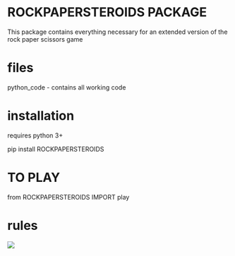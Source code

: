 # ROCKPAPERSTEROIDS PACKAGE

This package contains everything necessary for an extended version of the rock paper scissors game

# files 

python_code - contains all working code

# installation 
requires python 3+

pip install ROCKPAPERSTEROIDS

# TO PLAY 
from ROCKPAPERSTEROIDS IMPORT play

# rules

![](https://i.imgur.com/vKzEw12.jpg)
